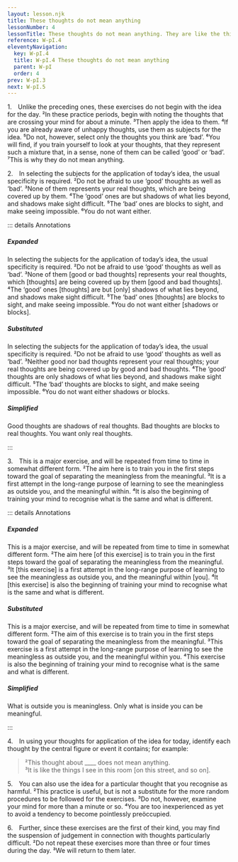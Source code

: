 ```yaml
---
layout: lesson.njk
title: These thoughts do not mean anything
lessonNumber: 4
lessonTitle: These thoughts do not mean anything. They are like the things I see in this room [on this street, from this window, in this place].
reference: W-pI.4
eleventyNavigation:
  key: W-pI.4
  title: W-pI.4 These thoughts do not mean anything
  parent: W-pI
  order: 4
prev: W-pI.3
next: W-pI.5
---
```


1. Unlike the preceding ones, these exercises do not begin with the idea for the day. 
²In these practice periods, begin with noting the thoughts that are crossing your mind for about a minute. 
³Then apply the idea to them. 
⁴If you are already aware of unhappy thoughts, use them as subjects for the idea. 
⁵Do not, however, select only the thoughts you think are ‘bad’. 
⁶You will find, if you train yourself to look at your thoughts, that they represent such a mixture that, in a sense, none of them can be called ‘good’ or ‘bad’. 
⁷This is why they do not mean anything.

2. In selecting the subjects for the application of today’s idea, the usual specificity is required. 
²Do not be afraid to use ‘good’ thoughts as well as ‘bad’. 
³None of them represents your real thoughts, which are being covered up by them. 
⁴The ‘good’ ones are but shadows of what lies beyond, and shadows make sight difficult. 
⁵The ‘bad’ ones are blocks to sight, and make seeing impossible. 
⁶You do not want either.

::: details Annotations

##### Expanded

In selecting the subjects for the application of today’s idea, the usual specificity is required. 
²Do not be afraid to use ‘good’ thoughts as well as ‘bad’. 
³None of them [good or bad thoughts] represents your real thoughts, which [thoughts] are being covered up by them [good and bad thoughts]. 
⁴The ‘good’ ones [thoughts] are but [only] shadows of what lies beyond, and shadows make sight difficult. 
⁵The ‘bad’ ones [thoughts] are blocks to sight, and make seeing impossible. 
⁶You do not want either [shadows or blocks].

##### Substituted

In selecting the subjects for the application of today’s idea, the usual specificity is required. 
²Do not be afraid to use ‘good’ thoughts as well as ‘bad’. 
³Neither good nor bad thoughts represent your real thoughts; your real thoughts are being covered up by good and bad thoughts. 
⁴The ‘good’ thoughts are only shadows of what lies beyond, and shadows make sight difficult. 
⁵The ‘bad’ thoughts are blocks to sight, and make seeing impossible. 
⁶You do not want either shadows or blocks.

##### Simplified

Good thoughts are shadows of real thoughts. 
Bad thoughts are blocks to real thoughts. 
You want only real thoughts.

:::

3. This is a major exercise, and will be repeated from time to time in somewhat different form. 
²The aim here is to train you in the first steps toward the goal of separating the meaningless from the meaningful. 
³It is a first attempt in the long-range purpose of learning to see the meaningless as outside you, and the meaningful within. 
⁴It is also the beginning of training your mind to recognise what is the same and what is different.

::: details Annotations

##### Expanded

This is a major exercise, and will be repeated from time to time in somewhat different form. 
²The aim here [of this exercise] is to train you in the first steps toward the goal of separating the meaningless from the meaningful. 
³It [this exercise] is a first attempt in the long-range purpose of learning to see the meaningless as outside you, and the meaningful within [you]. 
⁴It [this exercise] is also the beginning of training your mind to recognise what is the same and what is different.

##### Substituted

This is a major exercise, and will be repeated from time to time in somewhat different form. 
²The aim of this exercise is to train you in the first steps toward the goal of separating the meaningless from the meaningful. 
³This exercise is a first attempt in the long-range purpose of learning to see the meaningless as outside you, and the meaningful within you. 
⁴This exercise is also the beginning of training your mind to recognise what is the same and what is different.

##### Simplified

What is outside you is meaningless. 
Only what is inside you can be meaningful.

:::

4. In using your thoughts for application of the idea for today, identify each thought by the central figure or event it contains; for example:

>²This thought about ____ does not mean anything.  
³It is like the things I see in this room [on this street, and so on].


5. You can also use the idea for a particular thought that you recognise as harmful. 
²This practice is useful, but is not a substitute for the more random procedures to be followed for the exercises. 
³Do not, however, examine your mind for more than a minute or so. 
⁴You are too inexperienced as yet to avoid a tendency to become pointlessly preöccupied.

6. Further, since these exercises are the first of their kind, you may find the suspension of judgement in connection with thoughts particularly difficult. 
²Do not repeat these exercises more than three or four times during the day. 
³We will return to them later.
